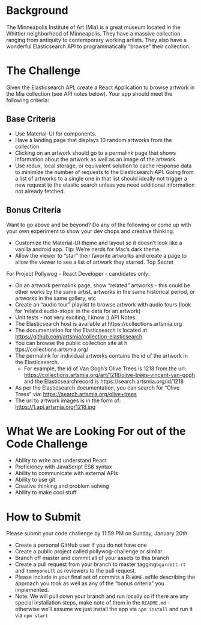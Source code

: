 # Background

The Minneapolis Institute of Art (Mia) is a great museum located in the Whittier neighborhood of Minneapolis. They have a massive collection ranging from antiquity to contemporary working artists. They also have a wonderful Elasticsearch API to programmatically “browse” their collection.

# The Challenge

Given the Elasticsearch API, create a React Application to browse artwork in the Mia collection (see API notes below). Your app should meet the following criteria:

## Base Criteria

- Use Material-UI for components.
- Have a landing page that displays 10 random artworks from the collection
- Clicking on an artwork should go to a permalink page that shows information about the
artwork as well as an image of the artwork.
- Use redux, local storage, or equivalent solution to cache response data to minimize the
number of requests to the Elasticsearch API. Going from a list of artworks to a single one in that list should ideally not trigger a new request to the elastic search unless you need additional information not already fetched.

## Bonus Criteria

Want to go above and be beyond? Do any of the following or come up with your own experiment to show your dev chops and creative thinking:

- Customize the Material-UI theme and layout so it doesn’t look like a vanilla android app. Tip: We’re nerds for Mac’s dark theme.
- Allow the viewer to “star” their favorite artworks and create a page to allow the viewer to see a list of artwork they starred.
Top Secret

For Project Pollywog - React Developer - candidates only:

- On an artwork permalink page, show “related” artworks - this could be other works by the same artist, artworks in the same historical period, or artworks in the same gallery, etc
- Create an “audio tour” playlist to browse artwork with audio tours (look for ‘​related:audio-stops​’ in the data for an artwork)
- Unit tests - not very exciting, I know :) API Notes:
- The Elasticsearch host is available at h​ ttps://collections.artsmia.org
- The documentation for the Elasticsearch is located at https://github.com/artsmia/collection-elasticsearch
- You can browse the public collection site at h​ ttps://collections.artsmia.org/
- The permalink for individual artworks contains the id of the artwork in the Elasticsearch.
    - For example, the id of Van Gogh’s ​Olive Trees​ is 1218 from the url: https://collections.artsmia.org/art/1218/olive-trees-vincent-van-gogh​ and the Elasticsearchrecord is h​ttps://search.artsmia.org/id/1218
- As per the Elasticsearch documentation, you can search for “Olive Trees” via: https://search.artsmia.org/olive+trees
- The url to artwork images is in the form of: https://1.api.artsmia.org/1218.jpg

# What We are Looking For out of the Code Challenge
- Ability to write and understand React
- Proficiency with JavaScript ES6 syntax
- Ability to communicate with external APIs
- Ability to use git
- Creative thinking and problem solving
- Ability to make cool stuff

# How to Submit

Please submit your code challenge by 11:59 PM on Sunday, January 20th.

- Create a personal GitHub user if you do not have one
- Create a public project called ​pollywog-challenge​ or similar
- Branch off master and commit all of your assets to this branch
- Create a pull request from your branch to master tagging ​`bgarrett-rt​` and `t​ommyoneill​` as
reviewers to the pull request.
- Please include in your final set of commits a R`​EADME.md​` file describing the approach you
took as well as any of the “bonus criteria” you implemented.
- Note: We will pull down your branch and run locally so if there are any special installation
steps, make note of them in the `README.md​` - otherwise we’ll assume we just install the app via ​`npm install​` and run it ​via `npm start`